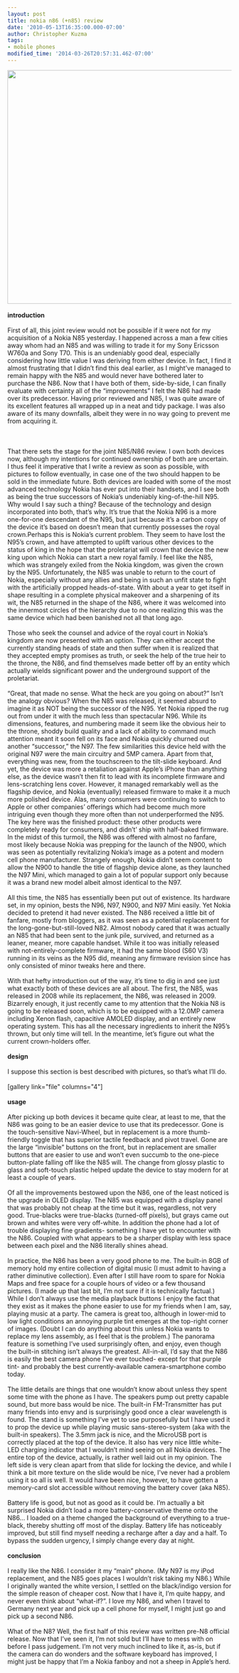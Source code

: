 ```yaml
---
layout: post
title: nokia n86 (+n85) review
date: '2010-05-13T16:35:00.000-07:00'
author: Christopher Kuzma
tags:
- mobile phones
modified_time: '2014-03-26T20:57:31.462-07:00'
---
```


<strong><a href="http://meinfruhstuck.files.wordpress.com/2010/05/05132010002.jpg"><img class="alignnone size-full wp-image-317" title="05132010002" src="http://meinfruhstuck.files.wordpress.com/2010/05/05132010002.jpg" alt="" width="700" height="525" /></a></strong><br/><br/><strong>introduction</strong><br/><br/>First of all, this joint review would not be possible if it were not for my acquisition of a Nokia N85 yesterday. I happened across a man a few cities away whom had an N85 and was willing to trade it for my Sony Ericsson W760a and Sony T70. This is an undeniably good deal, especially considering how little value I was deriving from either device. In fact, I find it almost frustrating that I didn’t find this deal earlier, as I might’ve managed to remain happy with the N85 and would never have bothered later to purchase the N86. Now that I have both of them, side-by-side, I can finally evaluate with certainty all of the “improvements” I felt the N86 had made over its predecessor. Having prior reviewed and N85, I was quite aware of its excellent features all wrapped up in a neat and tidy package. I was also aware of its many downfalls, albeit they were in no way going to prevent me from acquiring it.<br/><br/><a name='more'></a><br/><br/>That there sets the stage for the joint N85/N86 review. I own both devices now, although my intentions for continued ownership of both are uncertain. I thus feel it imperative that I write a review as soon as possible, with pictures to follow eventually, in case one of the two should happen to be sold in the immediate future. Both devices are loaded with some of the most advanced technology Nokia has ever put into their handsets, and I see both as being the true successors of Nokia’s undeniably king-of-the-hill N95. Why would I say such a thing? Because of the technology and design incorporated into both, that’s why. It’s true that the Nokia N96 is a more one-for-one descendant of the N95, but just because it’s a carbon copy of the device it’s based on doesn’t mean that currently possesses the royal crown.<!--more-->Perhaps this is Nokia’s current problem. They seem to have lost the N95’s crown, and have attempted to uplift various other devices to the status of king in the hope that the proletariat will crown that device the new king upon which Nokia can start a new royal family. I feel like the N85, which was strangely exiled from the Nokia kingdom, was given the crown by the N95. Unfortunately, the N85 was unable to return to the court of Nokia, especially without any allies and being in such an unfit state to fight with the artificially propped heads-of-state. With about a year to get itself in shape resulting in a complete physical makeover and a sharpening of its wit, the N85 returned in the shape of the N86, where it was welcomed into the innermost circles of the hierarchy due to no one realizing this was the same device which had been banished not all that long ago.<br/><br/>Those who seek the counsel and advice of the royal court in Nokia’s kingdom are now presented with an option. They can either accept the currently standing heads of state and then suffer when it is realized that they accepted empty promises as truth, or seek the help of the true heir to the throne, the N86, and find themselves made better off by an entity which actually wields significant power and the underground support of the proletariat.<br/><br/>“Great, that made no sense. What the heck are you going on about?” Isn’t the analogy obvious? When the N85 was released, it seemed absurd to imagine it as NOT being the successor of the N95. Yet Nokia ripped the rug out from under it with the much less than spectacular N96. While its dimensions, features, and numbering made it seem like the obvious heir to the throne, shoddy build quality and a lack of ability to command much attention meant it soon fell on its face and Nokia quickly churned out another “successor,” the N97. The few similarities this device held with the original N97 were the main circuitry and 5MP camera. Apart from that, everything was new, from the touchscreen to the tilt-slide keyboard. And yet, the device was more a retaliation against Apple’s iPhone than anything else, as the device wasn’t then fit to lead with its incomplete firmware and lens-scratching lens cover. However, it managed remarkably well as the flagship device, and Nokia (eventually) released firmware to make it a much more polished device. Alas, many consumers were continuing to switch to Apple or other companies’ offerings which had become much more intriguing even though they more often than not underperformed the N95. The key here was the finished product: these other products were completely ready for consumers, and didn’t’ ship with half-baked firmware. In the midst of this turmoil, the N86 was offered with almost no fanfare, most likely because Nokia was prepping for the launch of the N900, which was seen as potentially revitalizing Nokia’s image as a potent and modern cell phone manufacturer. Strangely enough, Nokia didn’t seem content to allow the N900 to handle the title of flagship device alone, as they launched the N97 Mini, which managed to gain a lot of popular support only because it was a brand new model albeit almost identical to the N97.<br/><br/>All this time, the N85 has essentially been put out of existence. Its hardware set, in my opinion, bests the N96, N97, N900, and N97 Mini easily. Yet Nokia decided to pretend it had never existed. The N86 received a little bit of fanfare, mostly from bloggers, as it was seen as a potential replacement for the long-gone-but-still-loved N82. Almost nobody cared that it was actually an N85 that had been sent to the junk pile, survived, and returned as a leaner, meaner, more capable handset. While it too was initially released with not-entirely-complete firmware, it had the same blood (S60 V3) running in its veins as the N95 did, meaning any firmware revision since has only consisted of minor tweaks here and there.<br/><br/>With that hefty introduction out of the way, it’s time to dig in and see just what exactly both of these devices are all about. The first, the N85, was released in 2008 while its replacement, the N86, was released in 2009. Bizarrely enough, it just recently came to my attention that the Nokia N8 is going to be released soon, which is to be equipped with a 12.0MP camera including Xenon flash, capacitive AMOLED display, and an entirely new operating system. This has all the necessary ingredients to inherit the N95’s thrown, but only time will tell. In the meantime, let’s figure out what the current crown-holders offer.<br/><br/><strong>design</strong><br/><br/>I suppose this section is best described with pictures, so that’s what I’ll do.<br/><br/>[gallery link="file" columns="4"]<br/><br/><strong>usage</strong><br/><br/>After picking up both devices it became quite clear, at least to me, that the N86 was going to be an easier device to use that its predecessor. Gone is the touch-sensitive Navi-Wheel, but in replacement is a more thumb-friendly toggle that has superior tactile feedback and pivot travel. Gone are the large “invisible” buttons on the front, but in replacement are smaller buttons that are easier to use and won’t even succumb to the one-piece button-plate falling off like the N85 will. The change from glossy plastic to glass and soft-touch plastic helped update the device to stay modern for at least a couple of years.<br/><br/>Of all the improvements bestowed upon the N86, one of the least noticed is the upgrade in OLED display. The N85 was equipped with a display panel that was probably not cheap at the time but it was, regardless, not very good. True-blacks were true-blacks (turned-off pixels), but grays came out brown and whites were very off-white. In addition the phone had a lot of trouble displaying fine gradients- something I have yet to encounter with the N86. Coupled with what appears to be a sharper display with less space between each pixel and the N86 literally shines ahead.<br/><br/>In practice, the N86 has been a very good phone to me. The built-in 8GB of memory hold my entire collection of digital music (I must admit to having a rather diminutive collection). Even after I still have room to spare for Nokia Maps and free space for a couple hours of video or a few thousand pictures. (I made up that last bit, I’m not sure if it is technically factual.) While I don’t always use the media playback buttons I enjoy the fact that they exist as it makes the phone easier to use for my friends when I am, say, playing music at a party. The camera is great too, although in lower-mid to low light conditions an annoying purple tint emerges at the top-right corner of images. (Doubt I can do anything about this unless Nokia wants to replace my lens assembly, as I feel that is the problem.) The panorama feature is something I’ve used surprisingly often, and enjoy, even though the built-in stitching isn’t always the greatest. All-in-all, I’d say that the N86 is easily the best camera phone I’ve ever touched- except for that purple tint- and probably the best currently-available camera-smartphone combo today.<br/><br/>The little details are things that one wouldn’t know about unless they spent some time with the phone as I have. The speakers pump out pretty capable sound, but more bass would be nice. The built-in FM-Transmitter has put many friends into envy and is surprisingly good once a clear wavelength is found. The stand is something I’ve yet to use purposefully but I have used it to prop the device up while playing music sans-stereo-system (aka with the built-in speakers). The 3.5mm jack is nice, and the MicroUSB port is correctly placed at the top of the device. It also has very nice little white-LED charging indicator that I wouldn’t mind seeing on all Nokia devices. The entire top of the device, actually, is rather well laid out in my opinion. The left side is very clean apart from that slide for locking the device, and while I think a bit more texture on the slide would be nice, I’ve never had a problem using it so all is well. It would have been nice, however, to have gotten a memory-card slot accessible without removing the battery cover (aka N85).<br/><br/>Battery life is good, but not as good as it could be. I’m actually a bit surprised Nokia didn’t load a more battery-conservative theme onto the N86… I loaded on a theme changed the background of everything to a true-black, thereby shutting off most of the display. Battery life has noticeably improved, but still find myself needing a recharge after a day and a half. To bypass the sudden urgency, I simply change every day at night.<br/><br/><strong>conclusion</strong><br/><br/>I really like the N86. I consider it my “main” phone. (My N97 is my iPod replacement, and the N85 goes places I wouldn’t risk taking my N86.) While I originally wanted the white version, I settled on the black/indigo version for the simple reason of cheaper cost. Now that I have it, I’m quite happy, and never even think about “what-if?”. I love my N86, and when I travel to Germany next year and pick up a cell phone for myself, I might just go and pick up a second N86.<br/><br/>What of the N8? Well, the first half of this review was written pre-N8 official release. Now that I’ve seen it, I’m not sold but I’ll have to mess with on before I pass judgement. I’m not very much inclined to like it, as-is, but if the camera can do wonders and the software keyboard has improved, I might just be happy that I’m a Nokia fanboy and not a sheep in Apple’s herd.